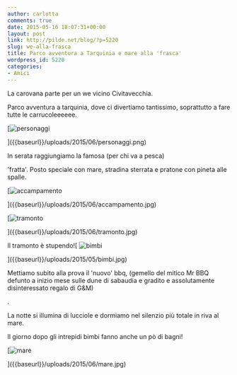 ```yaml
---
author: carlotta
comments: true
date: 2015-05-16 18:07:31+00:00
layout: post
link: http://pilde.net/blog/?p=5220
slug: we-alla-frasca
title: Parco avventura a Tarquinia e mare alla 'frasca'
wordpress_id: 5220
categories:
- Amici
---
```


La carovana parte per un we vicino Civitavecchia.

Parco avventura a tarquinia, dove ci divertiamo tantissimo, soprattutto a fare tutte le carrucoleeeeee.

[![personaggi]({{baseurl}}/uploads/2015/06/personaggi.png)


]({{baseurl}}/uploads/2015/06/personaggi.png)


In serata raggiungiamo la famosa (per chi va a pesca)


 'fratta'. Posto speciale con mare, stradina sterrata e pratone con pineta alle spalle.

[![accampamento]({{baseurl}}/uploads/2015/06/accampamento.jpg)


]({{baseurl}}/uploads/2015/06/accampamento.jpg)




[![tramonto]({{baseurl}}/uploads/2015/06/tramonto.jpg)


]({{baseurl}}/uploads/2015/06/tramonto.jpg)


Il tramonto è stupendo![
![bimbi]({{baseurl}}/uploads/2015/05/bimbi.jpg)


]({{baseurl}}/uploads/2015/05/bimbi.jpg)


Mettiamo subito alla prova il 'nuovo' bbq, (gemello del mitico Mr BBQ defunto a inizio mese sulle dune di sabaudia e gradito e assolutamente disinteressato regalo di G&M)


.

La notte si illumina di lucciole e dormiamo nel silenzio più totale in riva al mare.

Il giorno dopo gli intrepidi bimbi fanno anche un pò di bagni!

[![mare]({{baseurl}}/uploads/2015/06/mare.jpg)


]({{baseurl}}/uploads/2015/06/mare.jpg)



